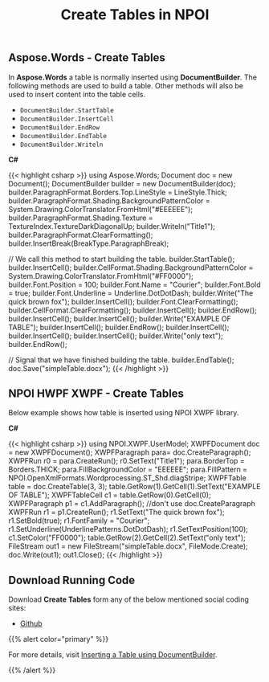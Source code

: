 ﻿---
title: Create Tables in NPOI
second_title: Aspose.Words for .NET
articleTitle: Create Tables in NPOI
linktitle: Create Tables in NPOI
description: "Create a table in a document easily and fast instead of using NPOI in C#."
type: docs
weight: 10
url: /net/create-tables-in-npoi/
---

## Aspose.Words - Create Tables

In **Aspose.Words** a table is normally inserted using **DocumentBuilder**. The following methods are used to build a table. Other methods will also be used to insert content into the table cells.

- `DocumentBuilder.StartTable`
- `DocumentBuilder.InsertCell`
- `DocumentBuilder.EndRow`
- `DocumentBuilder.EndTable`
- `DocumentBuilder.Writeln`

**C#**

{{< highlight csharp >}}
using Aspose.Words;
Document doc = new Document();
DocumentBuilder builder = new DocumentBuilder(doc);
builder.ParagraphFormat.Borders.Top.LineStyle = LineStyle.Thick;
builder.ParagraphFormat.Shading.BackgroundPatternColor = System.Drawing.ColorTranslator.FromHtml("#EEEEEE");
builder.ParagraphFormat.Shading.Texture = TextureIndex.TextureDarkDiagonalUp;
builder.Writeln("Title1");
builder.ParagraphFormat.ClearFormatting();
builder.InsertBreak(BreakType.ParagraphBreak);

// We call this method to start building the table.
builder.StartTable();
builder.InsertCell();
builder.CellFormat.Shading.BackgroundPatternColor = System.Drawing.ColorTranslator.FromHtml("#FF0000");
builder.Font.Position = 100;
builder.Font.Name = "Courier";
builder.Font.Bold = true;
builder.Font.Underline = Underline.DotDotDash;
builder.Write("The quick brown fox");
builder.InsertCell();
builder.Font.ClearFormatting();
builder.CellFormat.ClearFormatting();
builder.InsertCell();
builder.EndRow();
builder.InsertCell();
builder.InsertCell();
builder.Write("EXAMPLE OF TABLE");
builder.InsertCell();
builder.EndRow();
builder.InsertCell();
builder.InsertCell();
builder.InsertCell();
builder.Write("only text");
builder.EndRow();

// Signal that we have finished building the table.
builder.EndTable();
doc.Save("simpleTable.docx");
{{< /highlight >}}

## NPOI HWPF XWPF - Create Tables

Below example shows how table is inserted using NPOI XWPF library.

**C#**

{{< highlight csharp >}}
using NPOI.XWPF.UserModel;
XWPFDocument doc = new XWPFDocument();
XWPFParagraph para= doc.CreateParagraph();
XWPFRun r0 = para.CreateRun();
r0.SetText("Title1");
para.BorderTop = Borders.THICK;
para.FillBackgroundColor = "EEEEEE";
para.FillPattern = NPOI.OpenXmlFormats.Wordprocessing.ST_Shd.diagStripe;
XWPFTable table = doc.CreateTable(3, 3);
table.GetRow(1).GetCell(1).SetText("EXAMPLE OF TABLE");
XWPFTableCell c1 = table.GetRow(0).GetCell(0);
XWPFParagraph p1 = c1.AddParagraph();   //don't use doc.CreateParagraph
XWPFRun r1 = p1.CreateRun();
r1.SetText("The quick brown fox");
r1.SetBold(true);
r1.FontFamily = "Courier";
r1.SetUnderline(UnderlinePatterns.DotDotDash);
r1.SetTextPosition(100);
c1.SetColor("FF0000");
table.GetRow(2).GetCell(2).SetText("only text");
FileStream out1 = new FileStream("simpleTable.docx", FileMode.Create);
doc.Write(out1);
out1.Close();
{{< /highlight >}}

## Download Running Code

Download **Create Tables** form any of the below mentioned social coding sites:

- [Github](https://github.com/aspose-words/Aspose.Words-for-.NET/releases/download/Aspose.WordsVsNPOI_1.0/Create.Tables.Aspose.Words.zip)

{{% alert color="primary" %}}

For more details, visit [Inserting a Table using DocumentBuilder](/words/net/introduction-and-creating-tables/#inserting-a-table-using-documentbuilder).

{{% /alert %}}

